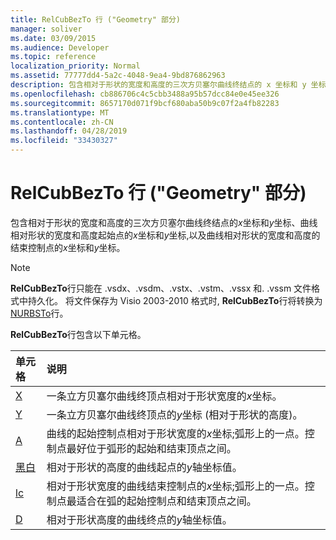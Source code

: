 ```yaml
---
title: RelCubBezTo 行 ("Geometry" 部分)
manager: soliver
ms.date: 03/09/2015
ms.audience: Developer
ms.topic: reference
localization_priority: Normal
ms.assetid: 77777dd4-5a2c-4048-9ea4-9bd876862963
description: 包含相对于形状的宽度和高度的三次方贝塞尔曲线终结点的 x 坐标和 y 坐标、曲线相对形状的宽度和高度起始控制点的 x 坐标和 y 坐标以及 contro 的 x 坐标和 y 坐标。曲线相对形状的宽度和高度的结束点。
ms.openlocfilehash: cb886706c4c5cbb3488a95b57dcc84e0e45ee326
ms.sourcegitcommit: 8657170d071f9bcf680aba50b9c07f2a4fb82283
ms.translationtype: MT
ms.contentlocale: zh-CN
ms.lasthandoff: 04/28/2019
ms.locfileid: "33430327"
---
```

# <a name="relcubbezto-row-geometry-section"></a>RelCubBezTo 行 ("Geometry" 部分)

包含相对于形状的宽度和高度的三次方贝塞尔曲线终结点的*x*坐标和*y*坐标、曲线相对形状的宽度和高度起始点的*x*坐标和*y*坐标,以及曲线相对形状的宽度和高度的结束控制点的*x*坐标和*y*坐标。 
  
> [!NOTE]
> **RelCubBezTo**行只能在 .vsdx、.vsdm、.vstx、.vstm、.vssx 和. .vssm 文件格式中持久化。 将文件保存为 Visio 2003-2010 格式时, **RelCubBezTo**行将转换为[NURBSTo](nurbsto-row-geometry-section.md)行。 
  
**RelCubBezTo**行包含以下单元格。 
  
|**单元格**|**说明**|
|:-----|:-----|
|[X](x-cell-geometry-section.md) <br/> |一条立方贝塞尔曲线终顶点相对于形状宽度的*x*坐标。  <br/> |
|[Y](y-cell-geometry-section.md) <br/> |一条立方贝塞尔曲线终顶点的*y*坐标 (相对于形状的高度)。  <br/> |
|[A](a-cell-geometry-section.md) <br/> |曲线的起始控制点相对于形状宽度的*x*坐标;弧形上的一点。控制点最好位于弧形的起始和结束顶点之间。  <br/> |
|[黑白](b-cell-geometry-section.md) <br/> |相对于形状的高度的曲线起点的*y*轴坐标值。  <br/> |
|[lc](c-cell-geometry-section.md) <br/> |相对于形状宽度的曲线结束控制点的*x*坐标;弧形上的一点。控制点最适合在弧的起始控制点和结束顶点之间。  <br/> |
|[D](d-cell-geometry-section.md) <br/> |相对于形状高度的曲线终点的*y*轴坐标值。  <br/> |
   

